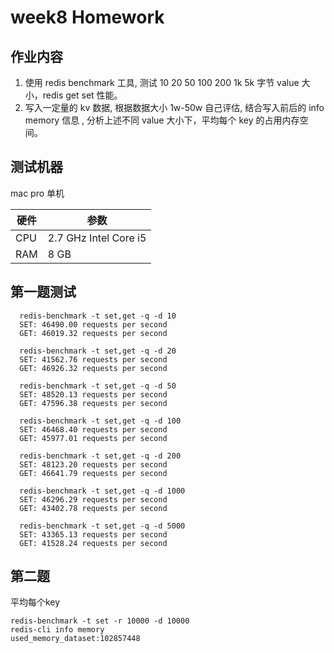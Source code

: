 # week8 Homework

## 作业内容
1. 使用 redis benchmark 工具, 测试 10 20 50 100 200 1k 5k 字节 value 大小，redis get set 性能。
2. 写入一定量的 kv 数据, 根据数据大小 1w-50w 自己评估, 结合写入前后的 info memory 信息 , 分析上述不同 value 大小下，平均每个 key 的占用内存空间。

## 测试机器

mac pro 单机

|  硬件   | 参数  |
|  ----  | ----  |
| CPU  | 2.7 GHz Intel Core i5 |
| RAM  | 8 GB |

## 第一题测试
``` 
  redis-benchmark -t set,get -q -d 10
  SET: 46490.00 requests per second
  GET: 46019.32 requests per second
  
  redis-benchmark -t set,get -q -d 20
  SET: 41562.76 requests per second
  GET: 46926.32 requests per second
  
  redis-benchmark -t set,get -q -d 50
  SET: 48520.13 requests per second
  GET: 47596.38 requests per second
  
  redis-benchmark -t set,get -q -d 100
  SET: 46468.40 requests per second
  GET: 45977.01 requests per second
  
  redis-benchmark -t set,get -q -d 200
  SET: 48123.20 requests per second
  GET: 46641.79 requests per second
  
  redis-benchmark -t set,get -q -d 1000
  SET: 46296.29 requests per second
  GET: 43402.78 requests per second
  
  redis-benchmark -t set,get -q -d 5000
  SET: 43365.13 requests per second
  GET: 41528.24 requests per second
```

## 第二题

平均每个key

```
redis-benchmark -t set -r 10000 -d 10000
redis-cli info memory
used_memory_dataset:102857448

```